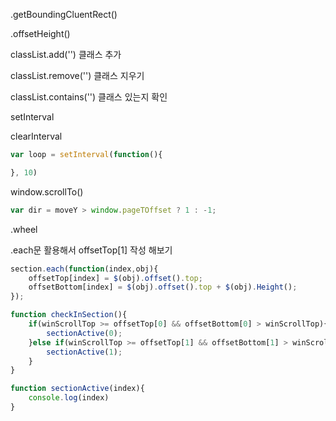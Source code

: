 .getBoundingCluentRect()

.offsetHeight()

classList.add('') 클래스 추가

classList.remove('') 클래스 지우기

classList.contains('') 클래스 있는지 확인


setInterval

clearInterval

```js
var loop = setInterval(function(){

}, 10)
```

window.scrollTo()

```js
var dir = moveY > window.pageTOffset ? 1 : -1;
```

.wheel

.each문 활용해서 offsetTop[1] 작성 해보기

```js
section.each(function(index,obj){
    offsetTop[index] = $(obj).offset().top;
    offsetBottom[index] = $(obj).offset().top + $(obj).Height();
});

function checkInSection(){
    if(winScrollTop >= offsetTop[0] && offsetBottom[0] > winScrollTop){
        sectionActive(0);
    }else if(winScrollTop >= offsetTop[1] && offsetBottom[1] > winScrollTop){
        sectionActive(1);
    }
}

function sectionActive(index){
    console.log(index)
}